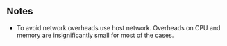 ## Notes
- To avoid network overheads use host network. Overheads on CPU and memory are insignificantly small for most of the cases.
